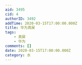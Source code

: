 ```yaml
---
aid: 3495
cid: 4
authorID: 3492
addTime: 2020-03-15T17:00:00.000Z
title: 华为真屎
tags:
    - 真屎
    - 华为
comments: []
date: 2020-03-15T17:00:00.000Z
category: 水
---
```



